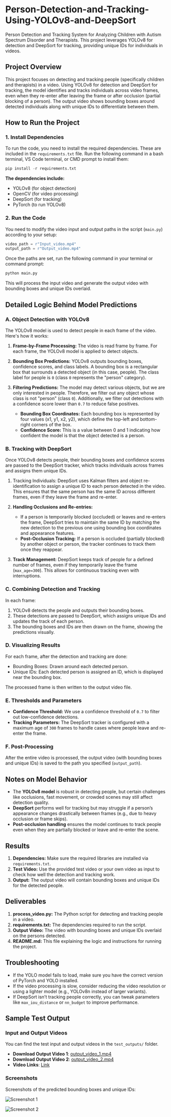 # Person-Detection-and-Tracking-Using-YOLOv8-and-DeepSort
Person Detection and Tracking System for Analyzing Children with Autism Spectrum Disorder and Therapists. This project leverages YOLOv8 for detection and DeepSort for tracking, providing unique IDs for individuals in videos.

## Project Overview
This project focuses on detecting and tracking people (specifically children and therapists) in a video. Using YOLOv8 for detection and DeepSort for tracking, the model identifies and tracks individuals across video frames, even when they re-enter after leaving the frame or after occlusion (partial blocking of a person). The output video shows bounding boxes around detected individuals along with unique IDs to differentiate between them.

## How to Run the Project
### 1. Install Dependencies
To run the code, you need to install the required dependencies. These are included in the `requirements.txt` file. Run the following command in a bash terminal, VS Code terminal, or CMD prompt to install them:

```python
pip install -r requirements.txt
```

__The dependencies include:__

- YOLOv8 (for object detection)
- OpenCV (for video processing)
-  DeepSort (for tracking)
- PyTorch (to run YOLOv8)



### 2. Run the Code
You need to modify the video input and output paths in the script (`main.py`) according to your setup:

```python
video_path = r"Input_video.mp4"
output_path = r"Output_video.mp4"
```

Once the paths are set, run the following command in your terminal or command prompt:

```python
python main.py
```

This will process the input video and generate the output video with bounding boxes and unique IDs overlaid.

## Detailed Logic Behind Model Predictions
### A. Object Detection with YOLOv8
The YOLOv8 model is used to detect people in each frame of the video. Here's how it works:

1. **Frame-by-Frame Processing:** The video is read frame by frame. For each frame, the YOLOv8 model is applied to detect objects.

2. **Bounding Box Predictions:** YOLOv8 outputs bounding boxes, confidence scores, and class labels. A bounding box is a rectangular box that surrounds a detected object (in this case, people). The class label for people is `0` (class `0` represents the "person" category).

3. **Filtering Predictions:** The model may detect various objects, but we are only interested in people. Therefore, we filter out any object whose class is not "person" (class `0`). Additionally, we filter out detections with a confidence score lower than `0.7` to reduce false positives.
   - __Bounding Box Coordinates:__ Each bounding box is represented by four values (x1, y1, x2, y2), which define the top-left and bottom-right corners of the box.
   - __Confidence Score:__ This is a value between 0 and 1 indicating how confident the model is that the object detected is a person.
  
### B. Tracking with DeepSort
Once YOLOv8 detects people, their bounding boxes and confidence scores are passed to the DeepSort tracker, which tracks individuals across frames and assigns them unique IDs.

1. Tracking Individuals: DeepSort uses Kalman filters and object re-identification to assign a unique ID to each person detected in the video. This ensures that the same person has the same ID across different frames, even if they leave the frame and re-enter.

2. **Handling Occlusions and Re-entries:**

    - If a person is temporarily blocked (occluded) or leaves and re-enters the frame, DeepSort tries to maintain the same ID by matching the new detection to the previous one using bounding box coordinates and appearance features.
    - __Post-Occlusion Tracking:__ If a person is occluded (partially blocked) by another object or person, the tracker continues to track them once they reappear.
   
3. __Track Management:__ DeepSort keeps track of people for a defined number of frames, even if they temporarily leave the frame (`max_age=300`). This allows for continuous tracking even with interruptions.


### C. Combining Detection and Tracking
In each frame:

1. YOLOv8 detects the people and outputs their bounding boxes.
2. These detections are passed to DeepSort, which assigns unique IDs and updates the track of each person.
3. The bounding boxes and IDs are then drawn on the frame, showing the predictions visually.


### D. Visualizing Results
For each frame, after the detection and tracking are done:

- Bounding Boxes: Drawn around each detected person.
- Unique IDs: Each detected person is assigned an ID, which is displayed near the bounding box.

The processed frame is then written to the output video file.

### E. Thresholds and Parameters
- __Confidence Threshold:__ We use a confidence threshold of `0.7` to filter out low-confidence detections.
- __Tracking Parameters:__ The DeepSort tracker is configured with a maximum age of `300` frames to handle cases where people leave and re-enter the frame.

### F. Post-Processing
After the entire video is processed, the output video (with bounding boxes and unique IDs) is saved to the path you specified (`output_path`).


## Notes on Model Behavior
- The __YOLOv8 model__ is robust in detecting people, but certain challenges like occlusions, fast movement, or crowded scenes may still affect detection quality.
- __DeepSort__ performs well for tracking but may struggle if a person’s appearance changes drastically between frames (e.g., due to heavy occlusion or frame skips).
- __Post-occlusion handling__ ensures the model continues to track people even when they are partially blocked or leave and re-enter the scene.


## Results
1. __Dependencies:__ Make sure the required libraries are installed via `requirements.txt`.
2. __Test Video:__ Use the provided test video or your own video as input to check how well the detection and tracking work.
3. __Output:__ The output video will contain bounding boxes and unique IDs for the detected people.


## Deliverables
1. __process_video.py:__ The Python script for detecting and tracking people in a video.
2. __requirements.txt:__ The dependencies required to run the script.
3. __Output Video:__ The video with bounding boxes and unique IDs overlaid on the persons detected.
4. __README.md:__ This file explaining the logic and instructions for running the project.


## Troubleshooting
- If the YOLO model fails to load, make sure you have the correct version of PyTorch and YOLO installed.
- If the video processing is slow, consider reducing the video resolution or using a lighter model (e.g., YOLOv8n instead of larger variants).
- If DeepSort isn’t tracking people correctly, you can tweak parameters like `max_iou_distance` or `nn_budget` to improve performance.


## Sample Test Output

### Input and Output Videos

You can find the test input and output videos in the `test_outputs/` folder.

- **Download Output Video 1**: [output_video_1.mp4](test_outputs/sample_1_output.mp4)
- **Download Output Video 2**: [output_video_2.mp4](test_outputs/sample_2_output.mp4)
- **Video Links**: [Link](test_outputs/Sample_outputs_link.md)

### Screenshots
Screenshots of the predicted bounding boxes and unique IDs:

![Screenshot 1](https://github.com/user-attachments/assets/e8c3fe40-2a22-48f0-8886-cc393a046268)


![Screenshot 2](https://github.com/user-attachments/assets/b90e1414-0ffb-4315-bcb0-9528abe9126c)

 
